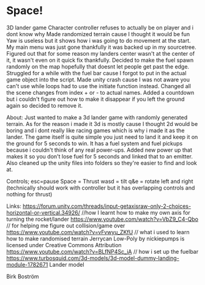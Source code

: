 # Space!
3D lander game
Character controller refuses to actually be on player and i dont know why
Made randomized terrain cause I thought it would be fun
Yaw is useless but it shows how i was going to do movement at the start.
My main menu was just gone thankfully it was backed up in my sourcetree.
Figured out that for some reason my landers center wasn't at the center of it, it wasn't even on it quick fix thankfully.
Decided to make the fuel spawn randomly on the map hopefully that doesnt let people get past the edge.
Struggled for a while with the fuel bar cause I forgot to put in the actual game object into the script.
Made unity crash cause I was not aware you can't use while loops had to use the initiate function instead.
Changed all the scene changes from index + or - to actual names.
Added a countdown but i couldn't figure out how to make it disappear if you left the ground again so decided to remove it.

About:
Just wanted to make a 3d lander game with randomly generated terrain. 
As for the reason i made it  3d is mostly cause I thought 2d would be boring and i dont really like racing games which is why i made it as the lander.
The game itself is quite simple you just need to land it and keep it on the ground for 5 seconds to win.
It has a fuel system and fuel pickups because i couldn't think of any real power-ups.
Added new power up that makes it so you don't lose fuel for 5 seconds and linked that to an emitter.
Also cleaned up the unity files into folders so they're easier to find and look at.

Controls;
esc=pause
Space = Thrust
wasd = tilt
q&e = rotate left and right
(technically should work with controller but it has overlapping controls and nothing for thrust)

Links:
https://forum.unity.com/threads/input-getaxisraw-only-2-choices-horizontal-or-vertical.34926/    //how I learnt how to make my own axis for turning the rocket/lander
https://www.youtube.com/watch?v=VbZ9_C4-Qbo // for helping me figure out collision/game over
https://www.youtube.com/watch?v=vFvwyu_ZKfU // what i used to learn how to make randomised terrain
Jerrycan Low-Poly by nickiepumps is licensed under Creative Commons Attribution
https://www.youtube.com/watch?v=BLfNP4Sc_iA // how i set up the fuelbar
https://www.turbosquid.com/3d-models/3d-model-dummy-landing-module-1782671 Lander model

Birk Boström